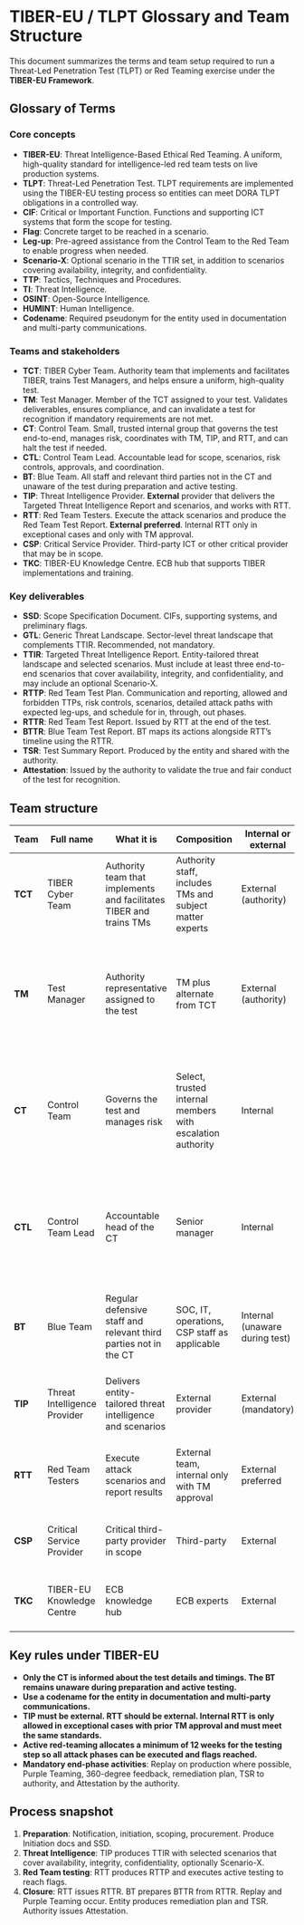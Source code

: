# TIBER-EU / TLPT Glossary and Team Structure

This document summarizes the terms and team setup required to run a Threat-Led Penetration Test (TLPT) or Red Teaming exercise under the **TIBER-EU Framework**.

## Glossary of Terms

### Core concepts
- **TIBER-EU**: Threat Intelligence-Based Ethical Red Teaming. A uniform, high-quality standard for intelligence-led red team tests on live production systems.  
- **TLPT**: Threat-Led Penetration Test. TLPT requirements are implemented using the TIBER-EU testing process so entities can meet DORA TLPT obligations in a controlled way.  
- **CIF**: Critical or Important Function. Functions and supporting ICT systems that form the scope for testing.  
- **Flag**: Concrete target to be reached in a scenario.  
- **Leg-up**: Pre-agreed assistance from the Control Team to the Red Team to enable progress when needed.  
- **Scenario-X**: Optional scenario in the TTIR set, in addition to scenarios covering availability, integrity, and confidentiality.  
- **TTP**: Tactics, Techniques and Procedures.  
- **TI**: Threat Intelligence.  
- **OSINT**: Open-Source Intelligence.  
- **HUMINT**: Human Intelligence.  
- **Codename**: Required pseudonym for the entity used in documentation and multi-party communications.

### Teams and stakeholders
- **TCT**: TIBER Cyber Team. Authority team that implements and facilitates TIBER, trains Test Managers, and helps ensure a uniform, high-quality test.  
- **TM**: Test Manager. Member of the TCT assigned to your test. Validates deliverables, ensures compliance, and can invalidate a test for recognition if mandatory requirements are not met.  
- **CT**: Control Team. Small, trusted internal group that governs the test end-to-end, manages risk, coordinates with TM, TIP, and RTT, and can halt the test if needed.  
- **CTL**: Control Team Lead. Accountable lead for scope, scenarios, risk controls, approvals, and coordination.  
- **BT**: Blue Team. All staff and relevant third parties not in the CT and unaware of the test during preparation and active testing.  
- **TIP**: Threat Intelligence Provider. **External** provider that delivers the Targeted Threat Intelligence Report and scenarios, and works with RTT.  
- **RTT**: Red Team Testers. Execute the attack scenarios and produce the Red Team Test Report. **External preferred**. Internal RTT only in exceptional cases and only with TM approval.  
- **CSP**: Critical Service Provider. Third-party ICT or other critical provider that may be in scope.  
- **TKC**: TIBER-EU Knowledge Centre. ECB hub that supports TIBER implementations and training.

### Key deliverables
- **SSD**: Scope Specification Document. CIFs, supporting systems, and preliminary flags.  
- **GTL**: Generic Threat Landscape. Sector-level threat landscape that complements TTIR. Recommended, not mandatory.  
- **TTIR**: Targeted Threat Intelligence Report. Entity-tailored threat landscape and selected scenarios. Must include at least three end-to-end scenarios that cover availability, integrity, and confidentiality, and may include an optional Scenario-X.  
- **RTTP**: Red Team Test Plan. Communication and reporting, allowed and forbidden TTPs, risk controls, scenarios, detailed attack paths with expected leg-ups, and schedule for in, through, out phases.  
- **RTTR**: Red Team Test Report. Issued by RTT at the end of the test.  
- **BTTR**: Blue Team Test Report. BT maps its actions alongside RTT’s timeline using the RTTR.  
- **TSR**: Test Summary Report. Produced by the entity and shared with the authority.  
- **Attestation**: Issued by the authority to validate the true and fair conduct of the test for recognition.

## Team structure

| Team | Full name | What it is | Composition | Internal or external | Responsibilities | Primary deliverables |
|---|---|---|---|---|---|---|
| **TCT** | TIBER Cyber Team | Authority team that implements and facilitates TIBER and trains TMs | Authority staff, includes TMs and subject matter experts | External (authority) | Maintain implementation, facilitate tests, liaise with other TCTs and TKC | Attestation process support |
| **TM** | Test Manager | Authority representative assigned to the test | TM plus alternate from TCT | External (authority) | Validate deliverables, ensure the test follows mandatory requirements, escalate when needed, can invalidate recognition | Validations leading to Attestation |
| **CT** | Control Team | Governs the test and manages risk | Select, trusted internal members with escalation authority | Internal | Plan and manage end-to-end test, define scope and flags, procure TIP and RTT, manage risk, approve leg-ups, can halt the test | SSD, Initiation docs, Risk Management Doc, TSR |
| **CTL** | Control Team Lead | Accountable head of the CT | Senior manager | Internal | Finalize scope and scenarios, coordinate TIP and RTT and authorities, keep management informed, maintain secrecy | SSD sign-off, Initiation docs |
| **BT** | Blue Team | Regular defensive staff and relevant third parties not in the CT | SOC, IT, operations, CSP staff as applicable | Internal (unaware during test) | Defend as usual without prior knowledge, later participate in replay and Purple Teaming, produce BTTR | BTTR |
| **TIP** | Threat Intelligence Provider | Delivers entity-tailored threat intelligence and scenarios | External provider | External (mandatory) | Collect and analyze TI, produce TTIR, collaborate with RTT throughout testing | TTIR |
| **RTT** | Red Team Testers | Execute attack scenarios and report results | External team, internal only with TM approval | External preferred | Create RTTP, execute scenarios aiming to reach flags, report RTTR | RTTP, RTTR |
| **CSP** | Critical Service Provider | Critical third-party provider in scope | Third-party | External | Provide input for scope, may be included in testing where applicable | Input to SSD |
| **TKC** | TIBER-EU Knowledge Centre | ECB knowledge hub | ECB experts | External | Training for authorities and TMs, best practices, coordination | Guidance and training materials |

## Key rules under TIBER-EU

- **Only the CT is informed about the test details and timings. The BT remains unaware during preparation and active testing.**  
- **Use a codename for the entity in documentation and multi-party communications.**  
- **TIP must be external. RTT should be external. Internal RTT is only allowed in exceptional cases with prior TM approval and must meet the same standards.**  
- **Active red-teaming allocates a minimum of 12 weeks for the testing step so all attack phases can be executed and flags reached.**  
- **Mandatory end-phase activities**: Replay on production where possible, Purple Teaming, 360-degree feedback, remediation plan, TSR to authority, and Attestation by the authority.  

## Process snapshot

1. **Preparation**: Notification, initiation, scoping, procurement. Produce Initiation docs and SSD.  
2. **Threat Intelligence**: TIP produces TTIR with selected scenarios that cover availability, integrity, confidentiality, optionally Scenario-X.  
3. **Red Team testing**: RTT produces RTTP and executes active testing to reach flags.  
4. **Closure**: RTT issues RTTR. BT prepares BTTR from RTTR. Replay and Purple Teaming occur. Entity produces remediation plan and TSR. Authority issues Attestation.

